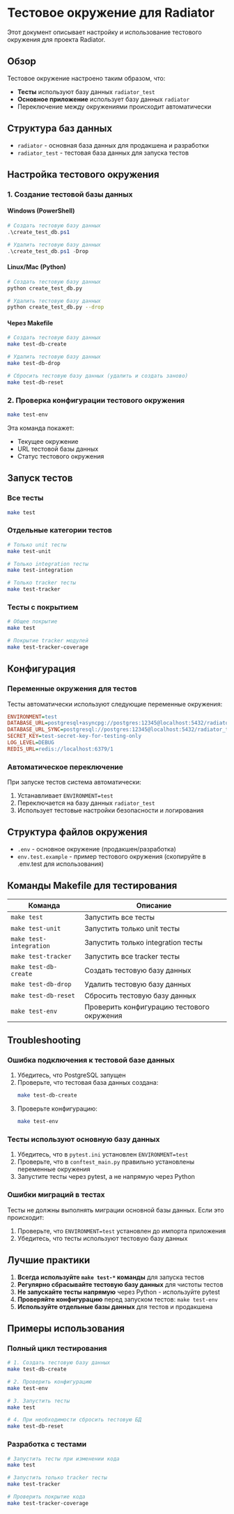 # Тестовое окружение для Radiator

Этот документ описывает настройку и использование тестового окружения для проекта Radiator.

## Обзор

Тестовое окружение настроено таким образом, что:
- **Тесты** используют базу данных `radiator_test`
- **Основное приложение** использует базу данных `radiator`
- Переключение между окружениями происходит автоматически

## Структура баз данных

- `radiator` - основная база данных для продакшена и разработки
- `radiator_test` - тестовая база данных для запуска тестов

## Настройка тестового окружения

### 1. Создание тестовой базы данных

#### Windows (PowerShell)
```powershell
# Создать тестовую базу данных
.\create_test_db.ps1

# Удалить тестовую базу данных
.\create_test_db.ps1 -Drop
```

#### Linux/Mac (Python)
```bash
# Создать тестовую базу данных
python create_test_db.py

# Удалить тестовую базу данных
python create_test_db.py --drop
```

#### Через Makefile
```bash
# Создать тестовую базу данных
make test-db-create

# Удалить тестовую базу данных
make test-db-drop

# Сбросить тестовую базу данных (удалить и создать заново)
make test-db-reset
```

### 2. Проверка конфигурации тестового окружения

```bash
make test-env
```

Эта команда покажет:
- Текущее окружение
- URL тестовой базы данных
- Статус тестового окружения

## Запуск тестов

### Все тесты
```bash
make test
```

### Отдельные категории тестов
```bash
# Только unit тесты
make test-unit

# Только integration тесты
make test-integration

# Только tracker тесты
make test-tracker
```

### Тесты с покрытием
```bash
# Общее покрытие
make test

# Покрытие tracker модулей
make test-tracker-coverage
```

## Конфигурация

### Переменные окружения для тестов

Тесты автоматически используют следующие переменные окружения:

```ini
ENVIRONMENT=test
DATABASE_URL=postgresql+asyncpg://postgres:12345@localhost:5432/radiator_test
DATABASE_URL_SYNC=postgresql://postgres:12345@localhost:5432/radiator_test
SECRET_KEY=test-secret-key-for-testing-only
LOG_LEVEL=DEBUG
REDIS_URL=redis://localhost:6379/1
```

### Автоматическое переключение

При запуске тестов система автоматически:
1. Устанавливает `ENVIRONMENT=test`
2. Переключается на базу данных `radiator_test`
3. Использует тестовые настройки безопасности и логирования

## Структура файлов окружения

- `.env` - основное окружение (продакшен/разработка)
- `env.test.example` - пример тестового окружения (скопируйте в .env.test для использования)

## Команды Makefile для тестирования

| Команда | Описание |
|---------|----------|
| `make test` | Запустить все тесты |
| `make test-unit` | Запустить только unit тесты |
| `make test-integration` | Запустить только integration тесты |
| `make test-tracker` | Запустить все tracker тесты |
| `make test-db-create` | Создать тестовую базу данных |
| `make test-db-drop` | Удалить тестовую базу данных |
| `make test-db-reset` | Сбросить тестовую базу данных |
| `make test-env` | Проверить конфигурацию тестового окружения |

## Troubleshooting

### Ошибка подключения к тестовой базе данных

1. Убедитесь, что PostgreSQL запущен
2. Проверьте, что тестовая база данных создана:
   ```bash
   make test-db-create
   ```
3. Проверьте конфигурацию:
   ```bash
   make test-env
   ```

### Тесты используют основную базу данных

1. Убедитесь, что в `pytest.ini` установлен `ENVIRONMENT=test`
2. Проверьте, что в `conftest_main.py` правильно установлены переменные окружения
3. Запустите тесты через pytest, а не напрямую через Python

### Ошибки миграций в тестах

Тесты не должны выполнять миграции основной базы данных. Если это происходит:
1. Проверьте, что `ENVIRONMENT=test` установлен до импорта приложения
2. Убедитесь, что тесты используют тестовую базу данных

## Лучшие практики

1. **Всегда используйте `make test-*` команды** для запуска тестов
2. **Регулярно сбрасывайте тестовую базу данных** для чистоты тестов
3. **Не запускайте тесты напрямую** через Python - используйте pytest
4. **Проверяйте конфигурацию** перед запуском тестов: `make test-env`
5. **Используйте отдельные базы данных** для тестов и продакшена

## Примеры использования

### Полный цикл тестирования

```bash
# 1. Создать тестовую базу данных
make test-db-create

# 2. Проверить конфигурацию
make test-env

# 3. Запустить тесты
make test

# 4. При необходимости сбросить тестовую БД
make test-db-reset
```

### Разработка с тестами

```bash
# Запустить тесты при изменении кода
make test

# Запустить только tracker тесты
make test-tracker

# Проверить покрытие кода
make test-tracker-coverage
```
